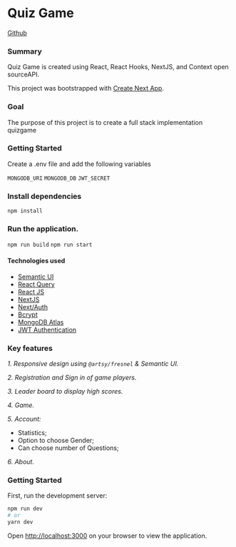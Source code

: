 # Quiz Game

[Github](https://github.com/sjsucmpe272SP22/Quiz-Game)


### Summary

Quiz Game is created using React, React Hooks, NextJS,  and Context open sourceAPI. 

This project was bootstrapped with [Create Next App](https://github.com/vercel/next.js/tree/canary/packages/create-next-app).

### Goal

The purpose of this project is  to create a full stack implementation quizgame

### Getting Started

Create a .env file and add the following variables

`MONGODB_URI`
`MONGODB_DB`
`JWT_SECRET`

### Install dependencies

`npm install`

### Run the application.

`npm run build`
`npm run start`

#### Technologies used

- [Semantic UI](https://react.semantic-ui.com/)
- [React Query](https://react-query.tanstack.com/)
- [React JS](https://reactjs.org/)
- [NextJS](https://nextjs.org/)
- [Next/Auth](https://next-auth.js.org/)
- [Bcrypt](https://www.npmjs.com/package/bcrypt)
- [MongoDB Atlas](https://www.mongodb.com/cloud/atlas)
- [JWT Authentication](https://jwt.io/)

### Key features

*1. Responsive design using `@artsy/fresnel` & Semantic UI.*

*2. Registration and Sign in of game players.*

*3. Leader board to display high scores.*

*4. Game.*

*5. Account:*
- Statistics;
- Option to choose Gender;
- Can choose number of Questions;

*6. About.*

### Getting Started

First, run the development server:

```bash
npm run dev
# or
yarn dev
```

Open [http://localhost:3000](http://localhost:3000) on your browser to view the application.
